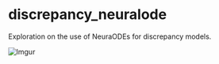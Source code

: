 # discrepancy_neuralode
Exploration on the use of NeuraODEs for discrepancy models.

![Imgur](https://i.imgur.com/aS9Ohz4.jpg?1)
